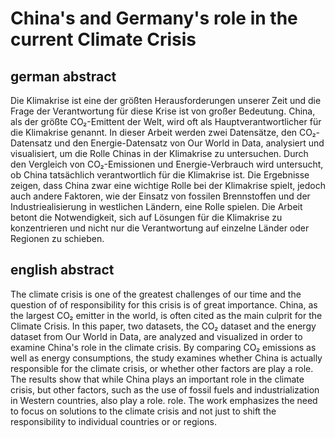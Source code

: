 # China's and Germany's role in the current Climate Crisis 

## german abstract

Die Klimakrise ist eine der größten Herausforderungen unserer Zeit und die Frage
der Verantwortung für diese Krise ist von großer Bedeutung. China, als der
größte CO₂-Emittent der Welt, wird oft als Hauptverantwortlicher für die
Klimakrise genannt. In dieser Arbeit werden zwei Datensätze, den CO₂-Datensatz
und den Energie-Datensatz von Our World in Data, analysiert und visualisiert, um
die Rolle Chinas in der Klimakrise zu untersuchen. Durch den Vergleich von
CO₂-Emissionen  und Energie-Verbrauch wird untersucht, ob
China tatsächlich verantwortlich für die Klimakrise ist. 
Die Ergebnisse zeigen, dass China zwar eine wichtige Rolle
bei der Klimakrise spielt, jedoch auch andere Faktoren, wie der Einsatz von
fossilen Brennstoffen und der Industriealisierung in westlichen Ländern, eine
Rolle spielen. Die Arbeit betont die Notwendigkeit, sich auf Lösungen für die
Klimakrise zu konzentrieren und nicht nur die Verantwortung auf einzelne Länder
oder Regionen zu schieben.

## english abstract

The climate crisis is one of the greatest challenges of our time and the question of
of responsibility for this crisis is of great importance. China, as the
largest CO₂ emitter in the world, is often cited as the main culprit for the
Climate Crisis. In this paper, two datasets, the CO₂ dataset
and the energy dataset from Our World in Data, are analyzed and visualized in order to
examine China's role in the climate crisis. By comparing
CO₂ emissions as well as energy consumptions, the study examines whether
China is actually responsible for the climate crisis, or whether other factors are
play a role. The results show that while China plays an important role
in the climate crisis, but other factors, such as the use of
fossil fuels and industrialization in Western countries, also play a role.
role. The work emphasizes the need to focus on solutions to the
climate crisis and not just to shift the responsibility to individual countries or
or regions.
